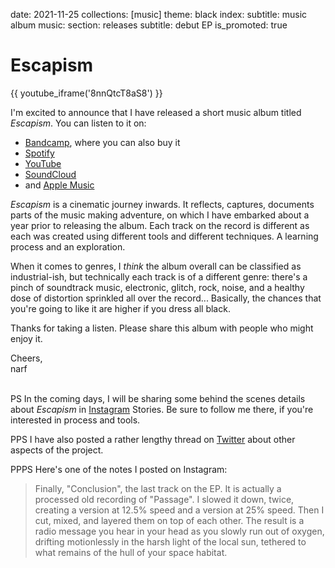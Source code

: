date: 2021-11-25
collections: [music]
theme: black
index:
  subtitle: music album
music:
  section: releases
  subtitle: debut EP
is_promoted: true

Escapism
========

{{ youtube_iframe('8nnQtcT8aS8') }}

I'm excited to announce that I have released a short music album titled *Escapism*. You can listen to it on:

- [Bandcamp](https://narfdotpl.bandcamp.com/album/escapism), where you can also buy it
- [Spotify](https://open.spotify.com/album/1O3Hl28AuRnaBhk6mOWLWK)
- [YouTube](https://www.youtube.com/watch?v=8nnQtcT8aS8)
- [SoundCloud](https://soundcloud.com/narfdotpl/sets/escapism)
- and [Apple Music](https://music.apple.com/pl/album/escapism-ep/1593483523)

*Escapism* is a cinematic journey inwards. It reflects, captures, documents parts of the music making adventure, on which I have embarked about a year prior to releasing the album. Each track on the record is different as each was created using different tools and different techniques. A learning process and an exploration.

When it comes to genres, I *think* the album overall can be classified as industrial-ish, but technically each track is of a different genre: there's a pinch of soundtrack music, electronic, glitch, rock, noise, and a healthy dose of distortion sprinkled all over the record... Basically, the chances that you're going to like it are higher if you dress all black.

Thanks for taking a listen. Please share this album with people who might enjoy it.

Cheers,<br/>narf

<br/>PS In the coming days, I will be sharing some behind the scenes details about *Escapism* in [Instagram][] Stories. Be sure to follow me there, if you're interested in process and tools.

PPS I have also posted a rather lengthy thread on [Twitter][] about other aspects of the project.

  [Instagram]: https://www.instagram.com/narfdotpl/
  [Twitter]: https://twitter.com/narfdotpl/status/1463764311575310339


PPPS Here's one of the notes I posted on Instagram:

> Finally, "Conclusion", the last track on the EP. It is actually a processed old recording of "Passage". I slowed it down, twice, creating a version at 12.5% speed and a version at 25% speed. Then I cut, mixed, and layered them on top of each other. The result is a radio message you hear in your head as you slowly run out of oxygen, drifting motionlessly in the harsh light of the local sun, tethered to what remains of the hull of your space habitat.
